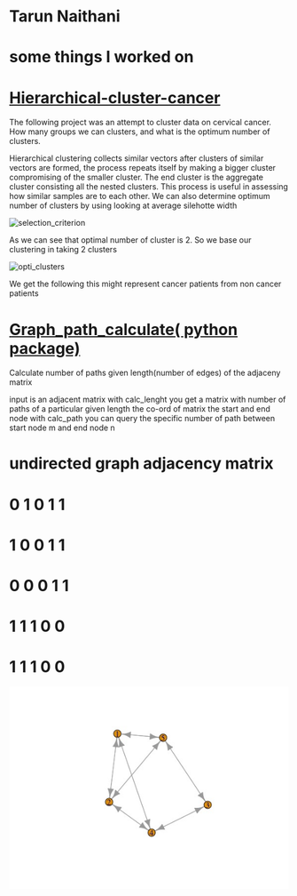 # Tarun Naithani
# some things I worked on

# [Hierarchical-cluster-cancer](https://github.com/btarun13/Hierarchical-cluster-cancer)

The following project was an attempt to cluster data on cervical cancer. How many groups we can clusters, and what is the optimum number of clusters.

Hierarchical clustering collects similar vectors after clusters of similar vectors are formed, the process repeats itself by making a bigger cluster compromising of the smaller cluster. The end cluster is the aggregate cluster consisting all the nested clusters.
This process is useful in assessing how similar samples are to each other. We can also determine optimum number of clusters by using looking at average silehotte width


![selection_criterion](https://user-images.githubusercontent.com/31741251/129242750-0c12f934-bb60-49e7-9cb2-db110518b8b7.png)


As we can see that optimal number of cluster is 2. So we base our clustering in taking 2 clusters


![opti_clusters](https://user-images.githubusercontent.com/31741251/129243527-059c897a-daf5-4daa-a684-96c816e3d05c.png)

We get  the following this might represent cancer patients from non cancer patients


# [Graph_path_calculate( python package)](https://github.com/btarun13/Graph_path_calculate)



Calculate number of paths given length(number of edges)  of the adjaceny matrix 

input is an adjacent matrix
with calc_lenght you get a matrix with number of paths of a particular given length the co-ord of matrix
the start and end node
with calc_path you can query the specific number of path between start node m and end node n



#  undirected graph adjacency matrix
#   0    1    0    1    1
#   1    0    0    1    1
#   0    0    0    1    1
#   1    1    1    0    0
#   1    1    1    0    0


![graph](https://github.com/btarun13/Graph_path_calculate/blob/main/graph_example.jpeg)


